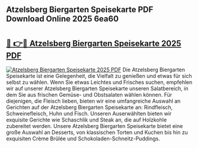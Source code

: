 ## Atzelsberg Biergarten Speisekarte PDF Download Online 2025 6ea60

# <h2><a href="http://gc7eaf8.nevu.top/?p=Atzelsberg+Biergarten+Speisekarte">🔗 👉🔴 Atzelsberg Biergarten Speisekarte 2025 PDF</a></h2>

[![Atzelsberg Biergarten Speisekarte 2025 PDF](https://i.imgur.com/dBaPXMq.png)](http://gc7eaf8.nevu.top/?p=Atzelsberg+Biergarten+Speisekarte)
Die Atzelsberg Biergarten Speisekarte ist eine Gelegenheit, die Vielfalt zu genießen und etwas für sich selbst zu wählen. Wenn Sie etwas Leichtes und Frisches suchen, empfehlen wir auf unserer Atzelsberg Biergarten Speisekarte unseren Salatbereich, in dem Sie aus frischen Gemüse- und Obstsalaten wählen können. Für diejenigen, die Fleisch lieben, bieten wir eine umfangreiche Auswahl an Gerichten auf der Atzelsberg Biergarten Speisekarte an: Rindfleisch, Schweinefleisch, Huhn und Fisch. Unseren Auserwählten bieten wir exquisite Gerichte wie Schaschlik und Steak an, die auf Holzkohle zubereitet werden. Unsere Atzelsberg Biergarten Speisekarte bietet eine große Auswahl an Desserts, von klassischen Torten und Kuchen bis hin zu exquisiten Crème Brûlée und Schokoladen-Schneitz-Puddings.
